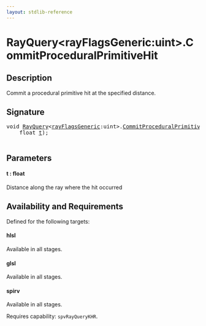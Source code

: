```yaml
---
layout: stdlib-reference
---
```


# RayQuery\<rayFlagsGeneric:uint\>\.CommitProceduralPrimitiveHit

## Description

Commit a procedural primitive hit at the specified distance.



## Signature 

<pre>
<span class="code_keyword">void</span> <a href="index.md" class="code_type">RayQuery</a>&lt;<a href="index.md#decl-rayFlagsGeneric" class="code_var">rayFlagsGeneric</a>:<span class="code_keyword">uint</span>&gt;.<a href="commitproceduralprimitivehit-06gp.md">CommitProceduralPrimitiveHit</a>(
    <span class="code_keyword">float</span> <a href="commitproceduralprimitivehit-06gp.md#decl-t" class="code_param">t</a>);

</pre>

## Parameters

####  <a id="decl-t"></a>t  : float
Distance along the ray where the hit occurred


## Availability and Requirements

Defined for the following targets:

#### hlsl
Available in all stages.

#### glsl
Available in all stages.

#### spirv
Available in all stages.

Requires capability: `spvRayQueryKHR`.



<script>
// Fix .md links to .html when on ReadTheDocs
if (window.location.hostname.includes('readthedocs') || 
    window.location.hostname.includes('rtfd.io')) {
  document.addEventListener('DOMContentLoaded', function() {
    const links = document.querySelectorAll('a');
    links.forEach(link => {
      const href = link.getAttribute('href');
      if (href && href.includes('.md')) {
        // This regex will handle .md links with or without fragment identifiers or query parameters
        link.href = link.href.replace(/(.+)\.md(#[^?]*)?(\?.*)?$/, '$1.html$2$3');
      }
    });
  });
}
</script>
